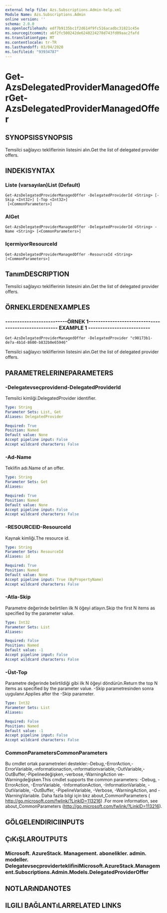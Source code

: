 ```yaml
---
external help file: Azs.Subscriptions.Admin-help.xml
Module Name: Azs.Subscriptions.Admin
online version: ''
schema: 2.0.0
ms.openlocfilehash: edf7b9135bc1f2d614f9fc516acadbc31821c45e
ms.sourcegitcommit: a6f2fc500242de6248224278d743fd09aac2fafd
ms.translationtype: MT
ms.contentlocale: tr-TR
ms.lasthandoff: 03/04/2020
ms.locfileid: "93934787"
---
```

# <span data-ttu-id="10d23-101">Get-AzsDelegatedProviderManagedOffer</span><span class="sxs-lookup"><span data-stu-id="10d23-101">Get-AzsDelegatedProviderManagedOffer</span></span>

## <span data-ttu-id="10d23-102">SYNOPSIS</span><span class="sxs-lookup"><span data-stu-id="10d23-102">SYNOPSIS</span></span>
<span data-ttu-id="10d23-103">Temsilci sağlayıcı tekliflerinin listesini alın.</span><span class="sxs-lookup"><span data-stu-id="10d23-103">Get the list of delegated provider offers.</span></span>

## <span data-ttu-id="10d23-104">INDEKI</span><span class="sxs-lookup"><span data-stu-id="10d23-104">SYNTAX</span></span>

### <span data-ttu-id="10d23-105">Liste (varsayılan)</span><span class="sxs-lookup"><span data-stu-id="10d23-105">List (Default)</span></span>
```
Get-AzsDelegatedProviderManagedOffer -DelegatedProviderId <String> [-Skip <Int32>] [-Top <Int32>]
 [<CommonParameters>]
```

### <span data-ttu-id="10d23-106">Al</span><span class="sxs-lookup"><span data-stu-id="10d23-106">Get</span></span>
```
Get-AzsDelegatedProviderManagedOffer -DelegatedProviderId <String> -Name <String> [<CommonParameters>]
```

### <span data-ttu-id="10d23-107">Içermiyor</span><span class="sxs-lookup"><span data-stu-id="10d23-107">ResourceId</span></span>
```
Get-AzsDelegatedProviderManagedOffer -ResourceId <String> [<CommonParameters>]
```

## <span data-ttu-id="10d23-108">Tanım</span><span class="sxs-lookup"><span data-stu-id="10d23-108">DESCRIPTION</span></span>
<span data-ttu-id="10d23-109">Temsilci sağlayıcı tekliflerinin listesini alın.</span><span class="sxs-lookup"><span data-stu-id="10d23-109">Get the list of delegated provider offers.</span></span>

## <span data-ttu-id="10d23-110">ÖRNEKLERDEN</span><span class="sxs-lookup"><span data-stu-id="10d23-110">EXAMPLES</span></span>

### <span data-ttu-id="10d23-111">--------------------------ÖRNEK 1--------------------------</span><span class="sxs-lookup"><span data-stu-id="10d23-111">-------------------------- EXAMPLE 1 --------------------------</span></span>
```
Get-AzsDelegatedProviderManagedOffer -DelegatedProvider "c90173b1-de7a-4b1d-8600-b832b0e65946"
```

<span data-ttu-id="10d23-112">Temsilci sağlayıcı tekliflerinin listesini alın.</span><span class="sxs-lookup"><span data-stu-id="10d23-112">Get the list of delegated provider offers.</span></span>

## <span data-ttu-id="10d23-113">PARAMETRELERINE</span><span class="sxs-lookup"><span data-stu-id="10d23-113">PARAMETERS</span></span>

### <span data-ttu-id="10d23-114">-Delegatevseçproviderıd</span><span class="sxs-lookup"><span data-stu-id="10d23-114">-DelegatedProviderId</span></span>
<span data-ttu-id="10d23-115">Temsilci kimliği.</span><span class="sxs-lookup"><span data-stu-id="10d23-115">DelegatedProvider identifier.</span></span>

```yaml
Type: String
Parameter Sets: List, Get
Aliases: DelegatedProvider

Required: True
Position: Named
Default value: None
Accept pipeline input: False
Accept wildcard characters: False
```

### <span data-ttu-id="10d23-116">-Ad</span><span class="sxs-lookup"><span data-stu-id="10d23-116">-Name</span></span>
<span data-ttu-id="10d23-117">Teklifin adı.</span><span class="sxs-lookup"><span data-stu-id="10d23-117">Name of an offer.</span></span>

```yaml
Type: String
Parameter Sets: Get
Aliases: 

Required: True
Position: Named
Default value: None
Accept pipeline input: False
Accept wildcard characters: False
```

### <span data-ttu-id="10d23-118">-RESOURCEID</span><span class="sxs-lookup"><span data-stu-id="10d23-118">-ResourceId</span></span>
<span data-ttu-id="10d23-119">Kaynak kimliği.</span><span class="sxs-lookup"><span data-stu-id="10d23-119">The resource id.</span></span>

```yaml
Type: String
Parameter Sets: ResourceId
Aliases: id

Required: True
Position: Named
Default value: None
Accept pipeline input: True (ByPropertyName)
Accept wildcard characters: False
```

### <span data-ttu-id="10d23-120">-Atla</span><span class="sxs-lookup"><span data-stu-id="10d23-120">-Skip</span></span>
<span data-ttu-id="10d23-121">Parametre değerinde belirtilen ilk N öğeyi atlayın.</span><span class="sxs-lookup"><span data-stu-id="10d23-121">Skip the first N items as specified by the parameter value.</span></span>

```yaml
Type: Int32
Parameter Sets: List
Aliases: 

Required: False
Position: Named
Default value: -1
Accept pipeline input: False
Accept wildcard characters: False
```

### <span data-ttu-id="10d23-122">-Üst</span><span class="sxs-lookup"><span data-stu-id="10d23-122">-Top</span></span>
<span data-ttu-id="10d23-123">Parametre değerinde belirtildiği gibi ilk N öğeyi döndürün.</span><span class="sxs-lookup"><span data-stu-id="10d23-123">Return the top N items as specified by the parameter value.</span></span>
<span data-ttu-id="10d23-124">-Skip parametresinden sonra uygulanır.</span><span class="sxs-lookup"><span data-stu-id="10d23-124">Applies after the -Skip parameter.</span></span>

```yaml
Type: Int32
Parameter Sets: List
Aliases: 

Required: False
Position: Named
Default value: -1
Accept pipeline input: False
Accept wildcard characters: False
```

### <span data-ttu-id="10d23-125">CommonParameters</span><span class="sxs-lookup"><span data-stu-id="10d23-125">CommonParameters</span></span>
<span data-ttu-id="10d23-126">Bu cmdlet ortak parametreleri destekler:-Debug,-ErrorAction,-ErrorVariable,-ınformationaction,-ınformationvariable,-OutVariable,-OutBuffer,-Pipelinedeğişken,-verbose,-WarningAction ve-Warningdeğişken.</span><span class="sxs-lookup"><span data-stu-id="10d23-126">This cmdlet supports the common parameters: -Debug, -ErrorAction, -ErrorVariable, -InformationAction, -InformationVariable, -OutVariable, -OutBuffer, -PipelineVariable, -Verbose, -WarningAction, and -WarningVariable.</span></span> <span data-ttu-id="10d23-127">Daha fazla bilgi için bkz about_CommonParameters ( http://go.microsoft.com/fwlink/?LinkID=113216) .</span><span class="sxs-lookup"><span data-stu-id="10d23-127">For more information, see about_CommonParameters (http://go.microsoft.com/fwlink/?LinkID=113216).</span></span>

## <span data-ttu-id="10d23-128">GÖLGELENDIRICI</span><span class="sxs-lookup"><span data-stu-id="10d23-128">INPUTS</span></span>

## <span data-ttu-id="10d23-129">ÇıKıŞLAR</span><span class="sxs-lookup"><span data-stu-id="10d23-129">OUTPUTS</span></span>

### <span data-ttu-id="10d23-130">Microsoft. AzureStack. Management. abonelikler. admin. modeller. Delegatevseçproviderteklifini</span><span class="sxs-lookup"><span data-stu-id="10d23-130">Microsoft.AzureStack.Management.Subscriptions.Admin.Models.DelegatedProviderOffer</span></span>

## <span data-ttu-id="10d23-131">NOTLARıNDA</span><span class="sxs-lookup"><span data-stu-id="10d23-131">NOTES</span></span>

## <span data-ttu-id="10d23-132">ILGILI BAĞLANTıLAR</span><span class="sxs-lookup"><span data-stu-id="10d23-132">RELATED LINKS</span></span>

